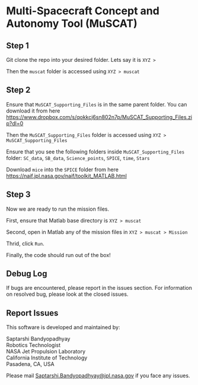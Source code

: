 # Multi-Spacecraft Concept and Autonomy Tool (MuSCAT) 

## Step 1 

Git clone the repo into your desired folder. Lets say it is `XYZ >`

Then the `muscat` folder is accessed using `XYZ > muscat`


## Step 2 

Ensure that `MuSCAT_Supporting_Files` is in the same parent folder. You can download it from here https://www.dropbox.com/s/qokkcj6sn802n7p/MuSCAT_Supporting_Files.zip?dl=0 

Then the `MuSCAT_Supporting_Files` folder is accessed using `XYZ > MuSCAT_Supporting_Files`

Ensure that you see the following folders inside `MuSCAT_Supporting_Files` folder: `SC_data`, `SB_data`, `Science_points`, `SPICE`, `time`, `Stars`

Download `mice` into the `SPICE` folder from here https://naif.jpl.nasa.gov/naif/toolkit_MATLAB.html


## Step 3

Now we are ready to run the mission files. 

First, ensure that Matlab base directory is `XYZ > muscat`

Second, open in Matlab any of the mission files in `XYZ > muscat > Mission` 

Thrid, click `Run`. 

Finally, the code should run out of the box!  

## Debug Log
If bugs are encountered, please report in the issues section. For information on resolved bug, please look at the closed issues. 

## Report Issues

This software is developed and maintained by:

Saptarshi Bandyopadhyay\
Robotics Technologist\
NASA Jet Propulsion Laboratory\
California Institute of Technology\
Pasadena, CA, USA 

Please mail Saptarshi.Bandyopadhyay@jpl.nasa.gov if you face any issues. 
